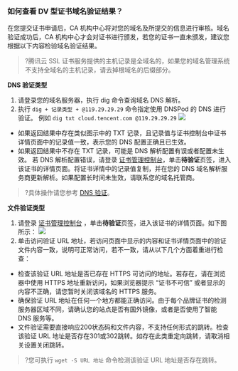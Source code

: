 ### 如何查看 DV 型证书域名验证结果？

在您提交证书申请后，CA 机构中心将对您的域名及所提交的信息进行审核。域名验证成功后，CA 机构中心才会对证书进行颁发，若您的证书一直未颁发，建议您根据以下内容检验域名验证结果。
>?腾讯云 SSL 证书服务提供的主机记录是全域名的，如果您的域名管理系统不支持全域名的主机记录，请去掉根域名的后缀部分。

**DNS 验证类型**
1. 请登录您的域名服务器，执行 dig 命令查询域名 DNS 解析。
2. 执行 `dig + 记录类型 + @119.29.29.29` 命令指定使用 DNSPod 的 DNS 进行验证。
例如 `dig txt cloud.tencent.com @119.29.29.29`
![](https://main.qcloudimg.com/raw/4844f281c1e59480cdddb740e4eab9b1.png)
 - 如果返回结果中存在类似图示中的 TXT 记录，且记录值与证书控制台中证书详情页面中的记录值一致，表示您的 DNS 配置正确且已生效。
 - 如果返回结果中不存在 TXT 记录，可能是 DNS 解析配置有误或者配置未生效。
   若 DNS 解析配置错误，请登录 [证书管理控制台](https://console.cloud.tencent.com/certoverview)，单击**待验证**页签，进入该证书的详情页面。将证书详情中的记录值复制，并在您的 DNS 域名解析服务商更新解析。如果配置长时间未生效，请联系您的域名托管商。
 >?具体操作请您参考 [DNS 验证](https://cloud.tencent.com/document/product/400/54500)。

**文件验证类型**
1. 请登录 [证书管理控制台](https://console.cloud.tencent.com/certoverview) ，单击**待验证**页签，进入该证书的详情页面。如下图所示：
![](https://main.qcloudimg.com/raw/0b3fc09f44266cbd01e4c35c043acf97.png)
2. 单击访问验证 URL 地址，若访问页面中显示的内容和证书详情页面中的验证文件内容一致，说明可正常访问，若不一致，请从以下几个方面着重进行检查：
 - 检查该验证 URL 地址是否已存在 HTTPS 可访问的地址。若存在，请在浏览器中使用 HTTPS 地址重新访问，如果浏览器提示 “证书不可信” 或者显示的内容不正确，请您暂时关闭该域名的 HTTPS 服务。
 - 确保验证 URL 地址在任何一个地方都能正确访问。由于每个品牌证书的检测服务器区域不同，请确认您的站点是否有国外镜像，或者是否使用了智能 DNS 服务等。
 - 文件验证需要直接响应200状态码和文件内容，不支持任何形式的跳转。检查该验证 URL 地址是否存在301或302跳转。如存在此类重定向跳转，请取消相关设置关闭跳转。
>?您可执行 `wget -S URL 地址` 命令检测该验证 URL 地址是否存在跳转。



